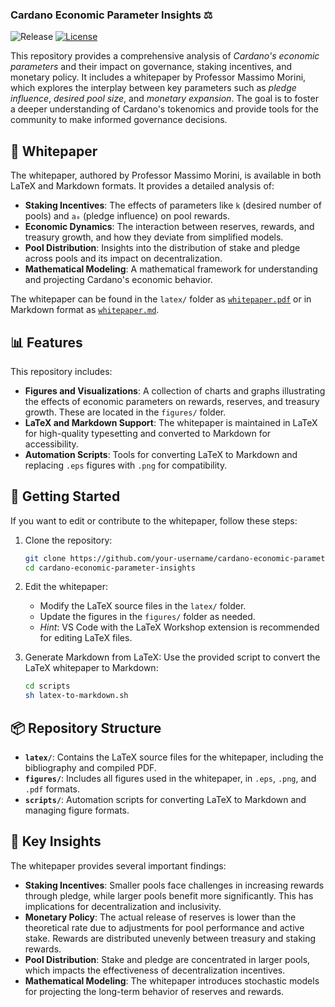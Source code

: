 ### Cardano Economic Parameter Insights ⚖️

<p align="left">
<img alt="Release" src="https://github.com/your-username/cardano-economic-parameter-insights/actions/workflows/release.yaml/badge.svg?branch=main" />
<a href="https://opensource.org/licenses/MPL-2.0"><img alt="License" src="https://img.shields.io/badge/License-MPL%202.0-brightgreen.svg" /></a>

This repository provides a comprehensive analysis of *Cardano's economic parameters* and their impact on governance, staking incentives, and monetary policy. It includes a whitepaper by Professor Massimo Morini, which explores the interplay between key parameters such as *pledge influence*, *desired pool size*, and *monetary expansion*. The goal is to foster a deeper understanding of Cardano's tokenomics and provide tools for the community to make informed governance decisions.

## 📄 Whitepaper

The whitepaper, authored by Professor Massimo Morini, is available in both LaTeX and Markdown formats. It provides a detailed analysis of:

- **Staking Incentives**: The effects of parameters like `k` (desired number of pools) and `a₀` (pledge influence) on pool rewards.
- **Economic Dynamics**: The interaction between reserves, rewards, and treasury growth, and how they deviate from simplified models.
- **Pool Distribution**: Insights into the distribution of stake and pledge across pools and its impact on decentralization.
- **Mathematical Modeling**: A mathematical framework for understanding and projecting Cardano's economic behavior.

The whitepaper can be found in the `latex/` folder as [`whitepaper.pdf`](./latex/whitepaper.pdf) or in Markdown format as [`whitepaper.md`](./whitepaper.md).

## 📊 Features

This repository includes:

- **Figures and Visualizations**: A collection of charts and graphs illustrating the effects of economic parameters on rewards, reserves, and treasury growth. These are located in the `figures/` folder.
- **LaTeX and Markdown Support**: The whitepaper is maintained in LaTeX for high-quality typesetting and converted to Markdown for accessibility.
- **Automation Scripts**: Tools for converting LaTeX to Markdown and replacing `.eps` figures with `.png` for compatibility.

## 🚀 Getting Started

If you want to edit or contribute to the whitepaper, follow these steps:

1. Clone the repository:
   ```zsh
   git clone https://github.com/your-username/cardano-economic-parameter-insights.git
   cd cardano-economic-parameter-insights
   ```

2. Edit the whitepaper:
   - Modify the LaTeX source files in the `latex/` folder.
   - Update the figures in the `figures/` folder as needed.
   - *Hint*: VS Code with the LaTeX Workshop extension is recommended for editing LaTeX files.

3. Generate Markdown from LaTeX:
   Use the provided script to convert the LaTeX whitepaper to Markdown:
   ```zsh
   cd scripts
   sh latex-to-markdown.sh
   ```

## 📦 Repository Structure

- **`latex/`**: Contains the LaTeX source files for the whitepaper, including the bibliography and compiled PDF.
- **`figures/`**: Includes all figures used in the whitepaper, in `.eps`, `.png`, and `.pdf` formats.
- **`scripts/`**: Automation scripts for converting LaTeX to Markdown and managing figure formats.

## 🧪 Key Insights

The whitepaper provides several important findings:

- **Staking Incentives**: Smaller pools face challenges in increasing rewards through pledge, while larger pools benefit more significantly. This has implications for decentralization and inclusivity.
- **Monetary Policy**: The actual release of reserves is lower than the theoretical rate due to adjustments for pool performance and active stake. Rewards are distributed unevenly between treasury and staking rewards.
- **Pool Distribution**: Stake and pledge are concentrated in larger pools, which impacts the effectiveness of decentralization incentives.
- **Mathematical Modeling**: The whitepaper introduces stochastic models for projecting the long-term behavior of reserves and rewards.
